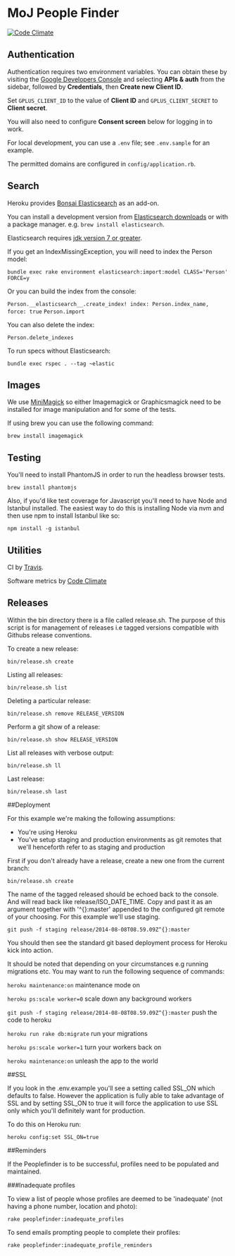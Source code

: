 # MoJ People Finder

[![Code Climate](https://codeclimate.com/github/ministryofjustice/peoplefinder/badges/gpa.svg)](https://codeclimate.com/github/ministryofjustice/peoplefinder)

## Authentication

Authentication requires two environment variables. You can obtain these by
visiting the [Google Developers Console](https://console.developers.google.com/)
and selecting **APIs & auth** from the sidebar, followed by **Credentials**,
then **Create new Client ID**.

Set `GPLUS_CLIENT_ID` to the value of **Client ID** and `GPLUS_CLIENT_SECRET`
to **Client secret**.

You will also need to configure **Consent screen** below for logging in to work.

For local development, you can use a `.env` file; see `.env.sample` for an
example.

The permitted domains are configured in `config/application.rb`.

## Search

Heroku provides [Bonsai Elasticsearch](https://devcenter.heroku.com/articles/bonsai)
as an add-on.

You can install a development version from [Elasticsearch downloads](http://www.elasticsearch.org/download/)
or with a package manager.
e.g. `brew install elasticsearch`.

Elasticsearch requires [jdk version 7 or greater](http://www.oracle.com/technetwork/java/javase/downloads/jdk7-downloads-1880260.html).

If you get an IndexMissingException, you will need to index the Person model:

`bundle exec rake environment elasticsearch:import:model CLASS='Person' FORCE=y`

Or you can build the index from the console:

`Person.__elasticsearch__.create_index! index: Person.index_name, force: true`
`Person.import`

You can also delete the index:

`Person.delete_indexes`

To run specs without Elasticsearch:

`bundle exec rspec . --tag ~elastic`

## Images

We use [MiniMagick](https://github.com/minimagick/minimagick) so either Imagemagick or Graphicsmagick need to be installed for image manipulation and for some of the tests.

If using brew you can use the following command:

`brew install imagemagick`

## Testing

You'll need to install PhantomJS in order to run the headless browser tests.

`brew install phantomjs`

Also, if you'd like test coverage for Javascript you'll need to have Node and Istanbul installed. The easiest way to do this is installing Node via nvm and then use npm to install Istanbul like so:

`npm install -g istanbul`

## Utilities

CI by [Travis](https://travis-ci.org/ministryofjustice/peoplefinder).

Software metrics by [Code Climate](https://codeclimate.com/github/ministryofjustice/peoplefinder)

## Releases

Within the bin directory there is a file called release.sh. The purpose of this script is for management of releases i.e tagged versions compatible with Githubs release conventions.

To create a new release:

`bin/release.sh create`

Listing all releases:

`bin/release.sh list`

Deleting a particular release:

`bin/release.sh remove RELEASE_VERSION`

Perform a git show of a release:

`bin/release.sh show RELEASE_VERSION`

List all releases with verbose output:

`bin/release.sh ll`

Last release:

`bin/release.sh last`

##Deployment

For this example we're making the following assumptions:

- You're using Heroku
- You've setup staging and production environments as git remotes that we'll henceforth refer to as staging and production

First if you don't already have a release, create a new one from the current branch:

`bin/release.sh create`

The name of the tagged released should be echoed back to the console. And will read back like release/ISO_DATE_TIME.
Copy and past it as an argument together with '^{}:master' appended to the configured git remote of your choosing. For this example we'll use staging.

`git push -f staging release/2014-08-08T08.59.09Z^{}:master`

You should then see the standard git based deployment process for Heroku kick into action.

It should be noted that depending on your circumstances e.g running migrations etc. You may want to run the following sequence of commands:

`heroku maintenance:on` maintenance mode on

`heroku ps:scale worker=0` scale down any background workers

`git push -f staging release/2014-08-08T08.59.09Z^{}:master` push the code to heroku

`heroku run rake db:migrate` run your migrations

`heroku ps:scale worker=1` turn your workers back on

`heroku maintenance:on` unleash the app to the world


##SSL

If you look in the .env.example you'll see a setting called SSL_ON which defaults to false. However the application is fully able to take advantage of
SSL and by setting SSL_ON to true it will force the application to use SSL only which you'll definitely want for production.

To do this on Heroku run:

`heroku config:set SSL_ON=true`


##Reminders

If the Peoplefinder is to be successful, profiles need to be populated and maintained.

###Inadequate profiles

To view a list of people whose profiles are deemed to be 'inadequate' (not having a phone number, location and photo):

`rake peoplefinder:inadequate_profiles`

To send emails prompting people to complete their profiles:

`rake peoplefinder:inadequate_profile_reminders`
